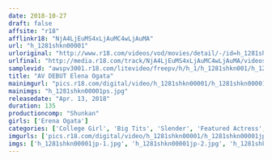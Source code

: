 ```yaml
---
date: 2018-10-27
draft: false
affsite: "r18"
afflinkr18: "NjA4LjEuMS4xLjAuMC4wLjAuMA"
url: "h_1281shkn00001"
urloriginal: "http://www.r18.com/videos/vod/movies/detail/-/id=h_1281shkn00001"
urlfinal: "http://media.r18.com/track/NjA4LjEuMS4xLjAuMC4wLjAuMA/videos/vod/movies/detail/-/id=h_1281shkn00001"
samplevid: "awspv3001.r18.com/litevideo/freepv/h/h_1/h_1281shkn001/h_1281shkn001_dmb_w.mp4"
title: "AV DEBUT Elena Ogata"
mainimgurl: "pics.r18.com/digital/video/h_1281shkn00001/h_1281shkn00001ps.jpg"
mainimgs: "h_1281shkn00001ps.jpg"
releasedate: "Apr. 13, 2018"
duration: 135
productioncomp: "Shunkan"
girls: ['Erena Ogata']
categories: ['College Girl', 'Big Tits', 'Slender', 'Featured Actress', 'Masturbation', 'Debut', 'Hi-Def']
imgurls: ['pics.r18.com/digital/video/h_1281shkn00001/h_1281shkn00001jp-1.jpg', 'pics.r18.com/digital/video/h_1281shkn00001/h_1281shkn00001jp-2.jpg', 'pics.r18.com/digital/video/h_1281shkn00001/h_1281shkn00001jp-3.jpg', 'pics.r18.com/digital/video/h_1281shkn00001/h_1281shkn00001jp-4.jpg', 'pics.r18.com/digital/video/h_1281shkn00001/h_1281shkn00001jp-5.jpg', 'pics.r18.com/digital/video/h_1281shkn00001/h_1281shkn00001jp-6.jpg', 'pics.r18.com/digital/video/h_1281shkn00001/h_1281shkn00001jp-7.jpg', 'pics.r18.com/digital/video/h_1281shkn00001/h_1281shkn00001jp-8.jpg', 'pics.r18.com/digital/video/h_1281shkn00001/h_1281shkn00001jp-9.jpg', 'pics.r18.com/digital/video/h_1281shkn00001/h_1281shkn00001jp-10.jpg', 'pics.r18.com/digital/video/h_1281shkn00001/h_1281shkn00001jp-11.jpg', 'pics.r18.com/digital/video/h_1281shkn00001/h_1281shkn00001jp-12.jpg', 'pics.r18.com/digital/video/h_1281shkn00001/h_1281shkn00001jp-13.jpg', 'pics.r18.com/digital/video/h_1281shkn00001/h_1281shkn00001jp-14.jpg', 'pics.r18.com/digital/video/h_1281shkn00001/h_1281shkn00001jp-15.jpg', 'pics.r18.com/digital/video/h_1281shkn00001/h_1281shkn00001jp-16.jpg', 'pics.r18.com/digital/video/h_1281shkn00001/h_1281shkn00001jp-17.jpg', 'pics.r18.com/digital/video/h_1281shkn00001/h_1281shkn00001jp-18.jpg', 'pics.r18.com/digital/video/h_1281shkn00001/h_1281shkn00001jp-19.jpg', 'pics.r18.com/digital/video/h_1281shkn00001/h_1281shkn00001jp-20.jpg']
imgs: ['h_1281shkn00001jp-1.jpg', 'h_1281shkn00001jp-2.jpg', 'h_1281shkn00001jp-3.jpg', 'h_1281shkn00001jp-4.jpg', 'h_1281shkn00001jp-5.jpg', 'h_1281shkn00001jp-6.jpg', 'h_1281shkn00001jp-7.jpg', 'h_1281shkn00001jp-8.jpg', 'h_1281shkn00001jp-9.jpg', 'h_1281shkn00001jp-10.jpg', 'h_1281shkn00001jp-11.jpg', 'h_1281shkn00001jp-12.jpg', 'h_1281shkn00001jp-13.jpg', 'h_1281shkn00001jp-14.jpg', 'h_1281shkn00001jp-15.jpg', 'h_1281shkn00001jp-16.jpg', 'h_1281shkn00001jp-17.jpg', 'h_1281shkn00001jp-18.jpg', 'h_1281shkn00001jp-19.jpg', 'h_1281shkn00001jp-20.jpg']
---
```

